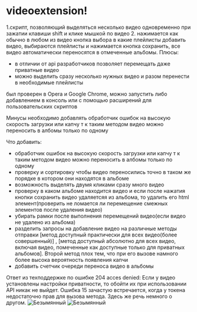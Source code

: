 # videoextension!
1.скрипт, позволяющий выделяться несколько видео одновременно при зажатии клавиши shift и клике мышкой по видео
2. нажимается как обычно в любом из видео кнопка выбора в какие плейлисты добавить видео, выбираются плейлисты и нажимается кнопка сохранить, все видео автоматически переносятся в отмеченные альбомы.
Плюсы:
- в отличии от api разработчиков позволяет перемещать даже приватные видео
- можно выделить сразу несколько нужных видео и разом перенести в необходимые плейлисты

был проверен в Opera и Google Chrome, можно запустить либо добавлением в консоль или с помощью расширений для пользовательских скриптов

Минусы
необходимо добавлять  обработчик ошибок на высокую скорость загрузки или капчу т к таким методом видео можно переносить в албомы только по одному

Что добавить:
- обработчик ошибок на высокую скорость загрузки или капчу т к таким методом видео можно переносить в албомы только по одному
- проверку и сортировку чтобы видео переносились точно в таком же порядке в котором они находятся в  альбоме
- возможность выделять двумя кликами сразу много видео
- проверку в каком альбоме находится видео и если после нажатия кнопки сохранить видео удаляетсяя из альбома, то удалить его html элемент(проверить не ломается ли перемещение смежных элементов после удаления видео)
- убирать рамки после выполнения перемещений видео(если видео не удалено из альбома)
- разделить запросы на добавление видео на различные методы отправки  [метод доступный практически для всех видео(более совершенный)] , [метод доступный абсолютно для всех видео, включая видео, помеченные как доступные только для приватных альбомов]. Второй метод плох тем, что при его вызове намного более высока вероятность появления капчи
- добавить счетчик очереди переноса видео в альбомы

Ответ из техподдержке по ошибке 204 acces denied:
Если у видео установлены настройки приватности, то обойти их при использовании API никак не выйдет. Ошибка 15 зачастую встречается, когда у токена недостаточно прав для вызова метода. Здесь же речь немного о другом.
![Безымянный](https://user-images.githubusercontent.com/15684883/171671625-6668fdf6-4989-4490-976f-1513662e12b4.png)
![Безымянный](https://user-images.githubusercontent.com/15684883/171754643-d77ef901-40bf-4c41-9abb-eb72ad661be1.png)
